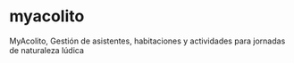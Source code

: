 # myacolito
MyAcolito, Gestión de asistentes, habitaciones y actividades para jornadas de naturaleza lúdica
